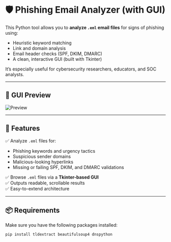 # 🛡️ Phishing Email Analyzer (with GUI)

This Python tool allows you to **analyze `.eml` email files** for signs of phishing using:

- Heuristic keyword matching
- Link and domain analysis
- Email header checks (SPF, DKIM, DMARC)
- A clean, interactive GUI (built with Tkinter)

It’s especially useful for cybersecurity researchers, educators, and SOC analysts.

---

## 📸 GUI Preview

![Preview](https://github.com/user-attachments/assets/a5d4078b-4e21-4dd6-a06b-416997389f57)

---

## 🚀 Features

✅ Analyze `.eml` files for:
- Phishing keywords and urgency tactics  
- Suspicious sender domains  
- Malicious-looking hyperlinks  
- Missing or failing SPF, DKIM, and DMARC validations

✅ Browse `.eml` files via a **Tkinter-based GUI**  
✅ Outputs readable, scrollable results  
✅ Easy-to-extend architecture

---

## 📦 Requirements

Make sure you have the following packages installed:

```bash
pip install tldextract beautifulsoup4 dnspython
